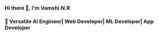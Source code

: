 ### Hi there 👋, I'm Vamshi.N.R
  ### 🚀 Versatile AI Engineer| Web Developer| ML Developer| App Developer 
<!--
**Vamshinr1012/Vamshinr1012** is a ✨ _special_ ✨ repository because its `README.md` (this file) appears on your GitHub profile.

Here are some ideas to get you started:

- 🔭 I’m currently working on Autonomous Decision-making Entities
- 🌱 I’m currently learning Deep Reinforcement Learning
- 👯 I’m looking to collaborate on 
- 🤔 I’m looking for help with NodeJs
- 💬 Ask me about ...
- 📫 How to reach me vamshinr1012@gmail.com 
- 😄 Pronouns: ...
- ⚡ Fun fact: ...
-->
